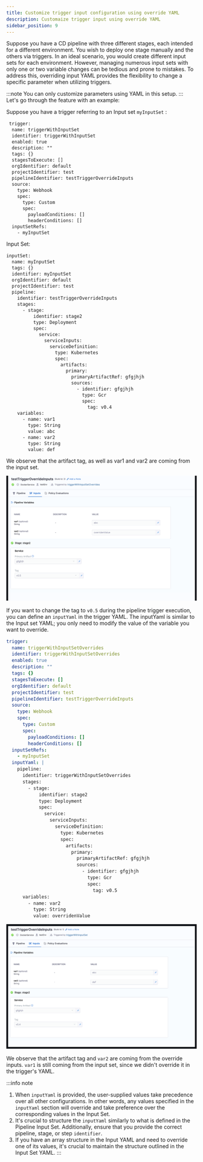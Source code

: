 ```yaml
---
title: Customize trigger input configuration using override YAML
description: Customaize trigger input using override YAML
sidebar_position: 9
---
```



Suppose you have a CD pipeline with three different stages, each intended for a different environment. You wish to deploy one stage manually and the others via triggers. In an ideal scenario, you would create different input sets for each environment. However, managing numerous input sets with only one or two variable changes can be tedious and prone to mistakes.
To address this, overriding input YAML provides the flexibility to change a specific parameter when utilizing triggers.

:::note
You can only customize parameters using YAML in this setup.
:::
Let's go through the feature with an example:


Suppose you have a trigger referring to an Input set `myInputSet` :
```
 trigger:
  name: triggerWithInputSet
  identifier: triggerWithInputSet
  enabled: true
  description: ""
  tags: {}
  stagesToExecute: []
  orgIdentifier: default
  projectIdentifier: test
  pipelineIdentifier: testTriggerOverrideInputs
  source:
    type: Webhook
    spec:
      type: Custom
      spec:
        payloadConditions: []
        headerConditions: []
  inputSetRefs:
    - myInputSet
```

Input Set:
```
inputSet:
  name: myInputSet
  tags: {}
  identifier: myInputSet
  orgIdentifier: default
  projectIdentifier: test
  pipeline:
    identifier: testTriggerOverrideInputs
    stages:
      - stage:
          identifier: stage2
          type: Deployment
          spec:
            service:
              serviceInputs:
                serviceDefinition:
                  type: Kubernetes
                  spec:
                    artifacts:
                      primary:
                        primaryArtifactRef: gfgjhjh
                        sources:
                          - identifier: gfgjhjh
                            type: Gcr
                            spec:
                              tag: v0.4
    variables:
      - name: var1
        type: String
        value: abc
      - name: var2
        type: String
        value: def
```
We observe that the artifact tag, as well as var1 and var2 are coming from the input set.

![](./static/input_set_without_override.png)

If you want to change the tag to ``v0.5`` during the pipeline trigger execution, you can define an ``inputYaml`` in the trigger YAML. The inputYaml is similar to the Input set YAML; you only need to modify the value of the variable you want to override.

```yaml
trigger:
  name: triggerWithInputSetOverrides
  identifier: triggerWithInputSetOverrides
  enabled: true
  description: ""
  tags: {}
  stagesToExecute: []
  orgIdentifier: default
  projectIdentifier: test
  pipelineIdentifier: testTriggerOverrideInputs
  source:
    type: Webhook
    spec:
      type: Custom
      spec:
        payloadConditions: []
        headerConditions: []
  inputSetRefs:
    - myInputSet
  inputYaml: |
    pipeline:
      identifier: triggerWithInputSetOverrides
      stages:
        - stage:
            identifier: stage2
            type: Deployment
            spec:
              service:
                serviceInputs:
                  serviceDefinition:
                    type: Kubernetes
                    spec:
                      artifacts:
                        primary:
                          primaryArtifactRef: gfgjhjh
                          sources:
                            - identifier: gfgjhjh
                              type: Gcr
                              spec:
                                tag: v0.5
      variables:
        - name: var2
          type: String
          value: overridenValue
```
![](./static/input_set_with_override.png)

We observe that the artifact tag and ``var2`` are coming from the override inputs. ``var1`` is still coming from the input set, since we didn't override it in the trigger's YAML.


:::info note
1. When ``inputYaml`` is provided, the user-supplied values take precedence over all other configurations. In other words, any values specified in the  ``inputYaml`` section will override and take preference over the corresponding values in the Input Set.
2. It's crucial to structure the ``inputYaml`` similarly to what is defined in the Pipeline Input Set. Additionally, ensure that you provide the correct pipeline, stage, or step ``identifier``.
3. If you have an array structure in the Input YAML and need to override one of its values, it's crucial to maintain the structure outlined in the Input Set YAML.
:::
